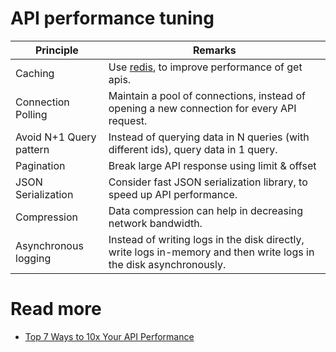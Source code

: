 # API performance tuning

| Principle               | Remarks                                                                                                            |
|-------------------------|--------------------------------------------------------------------------------------------------------------------|
| Caching                 | Use [redis](../3_DatabaseServices/In-Memory-Databases/Redis/Readme.md), to improve performance of get apis.               |
| Connection Polling      | Maintain a pool of connections, instead of opening a new connection for every API request.                         |
| Avoid N+1 Query pattern | Instead of querying data in N queries (with different ids), query data in 1 query.                                 |
| Pagination              | Break large API response using limit & offset                                                                      |
| JSON Serialization      | Consider fast JSON serialization library, to speed up API performance.                                             |
| Compression             | Data compression can help in decreasing network bandwidth.                                                         |
| Asynchronous logging    | Instead of writing logs in the disk directly, write logs in-memory and then write logs in the disk asynchronously. |

# Read more
- [Top 7 Ways to 10x Your API Performance](https://www.youtube.com/watch?v=zvWKqUiovAM)